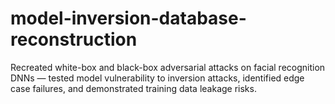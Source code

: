 # model-inversion-database-reconstruction

Recreated white-box and black-box adversarial attacks on facial recognition DNNs — tested model vulnerability to inversion attacks, identified edge case failures, and demonstrated training data leakage risks.
